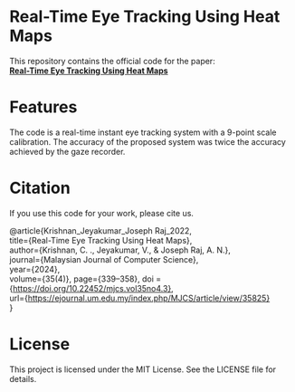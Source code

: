 # Real-Time Eye Tracking Using Heat Maps  
This repository contains the official code for the paper:  
**[Real-Time Eye Tracking Using Heat Maps](https://ejournal.um.edu.my/index.php/MJCS/article/view/35825)**  

# Features
The code is a real-time instant eye tracking system with a 9-point scale calibration. The accuracy of the proposed system was twice the accuracy achieved by the gaze recorder.

# Citation
If you use this code for your work, please cite us. 

@article{Krishnan_Jeyakumar_Joseph Raj_2022,  
  title={Real-Time Eye Tracking Using Heat Maps},  
  author={Krishnan, C. ., Jeyakumar, V., & Joseph Raj, A. N.},  
  journal={Malaysian Journal of Computer Science},  
  year={2024},  
  volume={35(4)},
  page={339–358},
  doi = {https://doi.org/10.22452/mjcs.vol35no4.3},  
  url={https://ejournal.um.edu.my/index.php/MJCS/article/view/35825}  
}  

# License
This project is licensed under the MIT License. See the LICENSE file for details.
